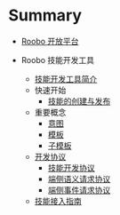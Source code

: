 # Summary

* [Roobo 开放平台](README.md)

* Roobo 技能开发工具
  * [技能开发工具简介](2-RosAiDocument/1-SkillsKit/platform-introduction.md)
  * 快速开始
    * [技能的创建与发布](2-RosAiDocument/1-SkillsKit/getting-started/creat-and-publish.md)
  * 重要概念
    * [意图](2-RosAiDocument/1-SkillsKit/important-concept/intent.md)
    * [模板](2-RosAiDocument/1-SkillsKit/important-concept/template.md)
    * [子模板](2-RosAiDocument/1-SkillsKit/important-concept/subtemplate.md)
  * [开发协议](3-ApiReference/README.md)
    * [技能开发协议](3-ApiReference/rosai-skills-development-protocol.md)
    * [端侧语义请求协议](3-ApiReference/rosai-client-development-protocol-intent.md)
    * [端侧事件请求协议](3-ApiReference/rosai-client-development-protocol-event.md)
  * [技能接入指南](https://github.com/roobo/docs/tree/master/Bot/4-SkillDocument)
